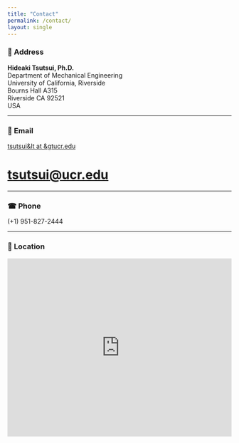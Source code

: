 ```yaml
---
title: "Contact"
permalink: /contact/
layout: single
---
```



### 📍 Address

**Hideaki Tsutsui, Ph.D.**  
Department of Mechanical Engineering  
University of California, Riverside  
Bourns Hall A315  
Riverside CA 92521  
USA

---

### 📧 Email

[tsutsui&lt at &gtucr.edu](mailto:tsutsui@ucr.edu)
# [tsutsui@ucr.edu](mailto:tsutsui@ucr.edu)
---

### ☎ Phone

(+1) 951-827-2444

---

### 📌 Location

<div style="width: 100%; height: 400px;">
  <iframe 
    src="https://www.google.com/maps/embed?pb=!1m18!1m12!1m3!1d3308.6557380774966!2d-117.32915264908794!3d33.97568698053164!2m3!1f0!2f0!3f0!3m2!1i1024!2i768!4f13.1!3m3!1m2!1s0x80dcaf356aa0bce7%3A0xa255a6ceaad789ca!2sBourns%20Hall!5e0!3m2!1sen!2sus!4v1666301961971!5m2!1sen!2sus" 
    width="100%" 
    height="100%" 
    style="border:0;" 
    allowfullscreen="" 
    loading="lazy"
    referrerpolicy="no-referrer-when-downgrade">
  </iframe>
</div>

